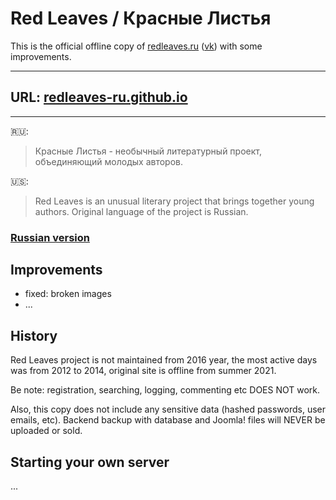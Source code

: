 # Red Leaves / Красные Листья

This is the official offline copy of [redleaves.ru](http://redleaves.ru) 
([vk](https://vk.com/redleaves)) with some improvements.

---

## URL: [redleaves-ru.github.io](https://redleaves-ru.github.io/)

---

🇷🇺:
> Красные Листья - необычный литературный проект, объединяющий молодых авторов.

🇺🇸:
> Red Leaves is an unusual literary project that brings together young authors.
> Original language of the project is Russian.

### [Russian version](https://github.com/redleaves-ru/redleaves-ru.github.io/edit/main/README.ru.md)

## Improvements

- fixed: broken images
- ...

## History

Red Leaves project is not maintained from 2016 year, the most active days was from 2012 to 2014, original site 
is offline from summer 2021.

Be note: registration, searching, logging, commenting etc DOES NOT work.

Also, this copy does not include any sensitive data (hashed passwords, user emails, etc). Backend backup with 
database and Joomla! files will NEVER be uploaded or sold.

## Starting your own server

...

